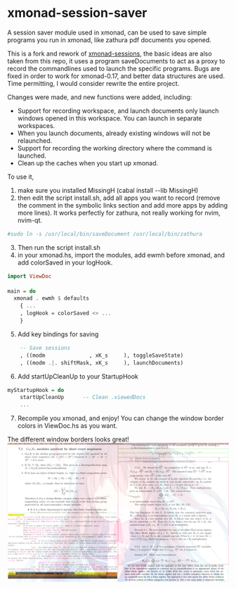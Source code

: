 # xmonad-session-saver
A session saver module used in xmonad, can be used to save simple programs you run in xmonad, like zathura pdf documents you opened.


This is a fork and rework of [xmonad-sessions](https://github.com/zaxtax/xmonad-sessions), the basic ideas are also taken from this repo, it uses a program saveDocuments to act as a proxy to record the commandlines used to launch the specific programs. Bugs are fixed in order to work for xmonad-0.17, and better data structures are used. Time permitting, I would consider rewrite the entire project.


Changes were made, and new functions were added, including:
* Support for recording workspace, and launch documents only launch windows opened in this workspace. You can launch in separate workspaces.
* When you launch documents, already existing windows will not be relaunched.
* Support for recording the working directory where the command is launched.
* Clean up the caches when you start up xmonad.


To use it, 
1. make sure you installed MissingH (cabal install --lib MissingH)
2. then edit the script install.sh, add all apps you want to record (remove the comment in the symbolic links section and add more apps by adding more lines). It works perfectly for zathura, not really working for nvim, nvim-qt. 
````bash
#sudo ln -s /usr/local/bin/saveDocument /usr/local/bin/zathura
````
3. Then run the script install.sh
4. in your xmonad.hs, import the modules, add ewmh before xmonad, and add colorSaved in your logHook.
````haskell
import ViewDoc

main = do
  xmonad . ewmh $ defaults
    { ...
    , logHook = colorSaved <> ...
    } 
````
5. Add key bindings for saving
````haskell
    -- Save sessions
    , ((modm              , xK_s     ), toggleSaveState)
    , ((modm .|. shiftMask, xK_s     ), launchDocuments)
````
6. Add startUpCleanUp to your StartupHook
````haskell
myStartupHook = do
    startUpCleanUp      -- Clean .viewedDocs
    ...
````
7. Recompile you xmonad, and enjoy! You can change the window border colors in ViewDoc.hs as you want.


The different window borders looks great!
![preview](./preview.png)
